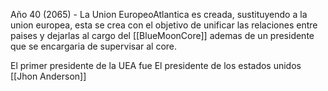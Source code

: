 Año 40 (2065) - La Union EuropeoAtlantica es creada, sustituyendo a la union europea, esta se crea con el objetivo de unificar las relaciones entre paises y dejarlas al cargo del [[BlueMoonCore]] ademas de un presidente que se encargaria de supervisar al core. 

El primer presidente de la UEA fue El presidente de los estados unidos [[Jhon Anderson]]